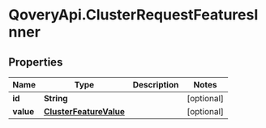 # QoveryApi.ClusterRequestFeaturesInner

## Properties

Name | Type | Description | Notes
------------ | ------------- | ------------- | -------------
**id** | **String** |  | [optional] 
**value** | [**ClusterFeatureValue**](ClusterFeatureValue.md) |  | [optional] 


